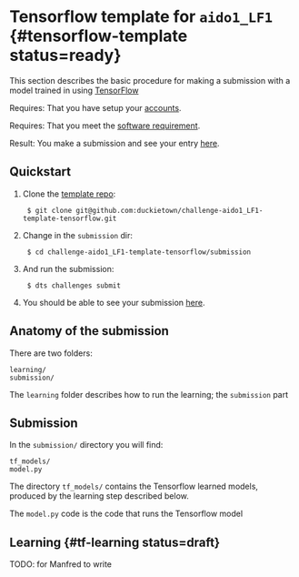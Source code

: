 # Tensorflow template for `aido1_LF1` {#tensorflow-template status=ready}

This section describes the basic procedure for making a submission with a model trained in using [TensorFlow](https://www.tensorflow.org/)

<div class='requirements' markdown='1'>

Requires: That you have setup your [accounts](#cm-accounts).

Requires: That you meet the [software requirement](#cm-sw).

Result: You make a submission and see your entry [here](https://challenges.duckietown.org/v3/humans/challenges/aido1_LF1_r3-v3).

</div>


## Quickstart

1. Clone the [template repo](https://github.com/duckietown/challenge-aido1_LF1-template-tensorflow):

        $ git clone git@github.com:duckietown/challenge-aido1_LF1-template-tensorflow.git


2. Change in the `submission` dir:

        $ cd challenge-aido1_LF1-template-tensorflow/submission
    
3. And run the submission:

        $ dts challenges submit

4. You should be able to see your submission [here](https://challenges.duckietown.org/v3/humans/challenges/aido1_LF1_r3-v3). 

## Anatomy of the submission

There are two folders:

    learning/
    submission/
    
The `learning` folder describes how to run the learning;
the `submission` part 


## Submission

In the `submission/` directory you will find:

    tf_models/
    model.py
    
The directory `tf_models/` contains the Tensorflow learned models,
produced by the learning step described below.

The `model.py` code is the code that runs the Tensorflow model


## Learning {#tf-learning status=draft}

TODO: for Manfred to write
